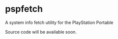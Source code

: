 # pspfetch
A system info fetch utility for the PlayStation Portable

Source code will be available soon.
